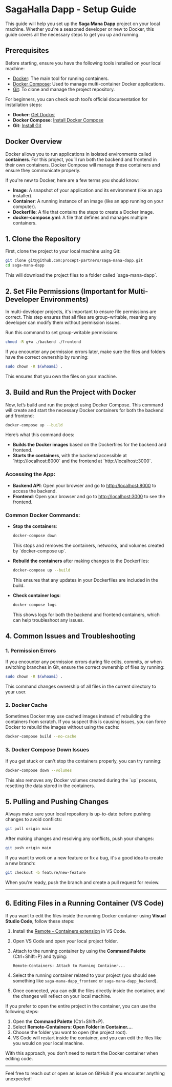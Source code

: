 
# SagaHalla Dapp - Setup Guide

This guide will help you set up the **Saga Mana Dapp** project on your local machine. Whether you're a seasoned developer or new to Docker, this guide covers all the necessary steps to get you up and running.

## Prerequisites

Before starting, ensure you have the following tools installed on your local machine:

- [Docker](https://docs.docker.com/get-docker/): The main tool for running containers.
- [Docker Compose](https://docs.docker.com/compose/install/): Used to manage multi-container Docker applications.
- [Git](https://git-scm.com/): To clone and manage the project repository.

For beginners, you can check each tool’s official documentation for installation steps:

- **Docker**: [Get Docker](https://docs.docker.com/get-docker/)
- **Docker Compose**: [Install Docker Compose](https://docs.docker.com/compose/install/)
- **Git**: [Install Git](https://git-scm.com/book/en/v2/Getting-Started-Installing-Git)

## Docker Overview

Docker allows you to run applications in isolated environments called **containers**. For this project, you’ll run both the backend and frontend in their own containers. Docker Compose will manage these containers and ensure they communicate properly.

If you're new to Docker, here are a few terms you should know:
- **Image**: A snapshot of your application and its environment (like an app installer).
- **Container**: A running instance of an image (like an app running on your computer).
- **Dockerfile**: A file that contains the steps to create a Docker image.
- **docker-compose.yml**: A file that defines and manages multiple containers.

## 1. Clone the Repository

First, clone the project to your local machine using Git:

```bash
git clone git@github.com:procept-partners/saga-mana-dapp.git
cd saga-mana-dapp
```

This will download the project files to a folder called \`saga-mana-dapp\`.

## 2. Set File Permissions (Important for Multi-Developer Environments)

In multi-developer projects, it's important to ensure file permissions are correct. This step ensures that all files are group-writable, meaning any developer can modify them without permission issues.

Run this command to set group-writable permissions:

```bash
chmod -R g+w ./backend ./frontend
```

If you encounter any permission errors later, make sure the files and folders have the correct ownership by running:

```bash
sudo chown -R $(whoami) .
```

This ensures that you own the files on your machine.

## 3. Build and Run the Project with Docker

Now, let’s build and run the project using Docker Compose. This command will create and start the necessary Docker containers for both the backend and frontend:

```bash
docker-compose up --build
```

Here’s what this command does:
- **Builds the Docker images** based on the Dockerfiles for the backend and frontend.
- **Starts the containers**, with the backend accessible at \`http://localhost:8000\` and the frontend at \`http://localhost:3000\`.

### Accessing the App:
- **Backend API**: Open your browser and go to [http://localhost:8000](http://localhost:8000) to access the backend.
- **Frontend**: Open your browser and go to [http://localhost:3000](http://localhost:3000) to see the frontend.

### Common Docker Commands:
- **Stop the containers**:
  ```bash
  docker-compose down
  ```
  This stops and removes the containers, networks, and volumes created by \`docker-compose up\`.

- **Rebuild the containers** after making changes to the Dockerfiles:
  ```bash
  docker-compose up --build
  ```
  This ensures that any updates in your Dockerfiles are included in the build.

- **Check container logs**:
  ```bash
  docker-compose logs
  ```
  This shows logs for both the backend and frontend containers, which can help troubleshoot any issues.

## 4. Common Issues and Troubleshooting

### 1. Permission Errors
If you encounter any permission errors during file edits, commits, or when switching branches in Git, ensure the correct ownership of files by running:

```bash
sudo chown -R $(whoami) .
```

This command changes ownership of all files in the current directory to your user.

### 2. Docker Cache
Sometimes Docker may use cached images instead of rebuilding the containers from scratch. If you suspect this is causing issues, you can force Docker to rebuild the images without using the cache:

```bash
docker-compose build --no-cache
```

### 3. Docker Compose Down Issues
If you get stuck or can't stop the containers properly, you can try running:

```bash
docker-compose down --volumes
```

This also removes any Docker volumes created during the \`up\` process, resetting the data stored in the containers.

## 5. Pulling and Pushing Changes

Always make sure your local repository is up-to-date before pushing changes to avoid conflicts:

```bash
git pull origin main
```

After making changes and resolving any conflicts, push your changes:

```bash
git push origin main
```

If you want to work on a new feature or fix a bug, it's a good idea to create a new branch:

```bash
git checkout -b feature/new-feature
```

When you're ready, push the branch and create a pull request for review.

---

## 6. Editing Files in a Running Container (VS Code)

If you want to edit the files inside the running Docker container using **Visual Studio Code**, follow these steps:

1. Install the [Remote - Containers extension](https://marketplace.visualstudio.com/items?itemName=ms-vscode-remote.remote-containers) in VS Code.
2. Open VS Code and open your local project folder.
3. Attach to the running container by using the **Command Palette** (Ctrl+Shift+P) and typing:

   ```
   Remote-Containers: Attach to Running Container...
   ```

4. Select the running container related to your project (you should see something like `saga-mana-dapp_frontend` or `saga-mana-dapp_backend`).
5. Once connected, you can edit the files directly inside the container, and the changes will reflect on your local machine.

If you prefer to open the entire project in the container, you can use the following steps:

1. Open the **Command Palette** (Ctrl+Shift+P).
2. Select **Remote-Containers: Open Folder in Container...**.
3. Choose the folder you want to open (the project root).
4. VS Code will restart inside the container, and you can edit the files like you would on your local machine.

With this approach, you don’t need to restart the Docker container when editing code.

---

Feel free to reach out or open an issue on GitHub if you encounter anything unexpected!
